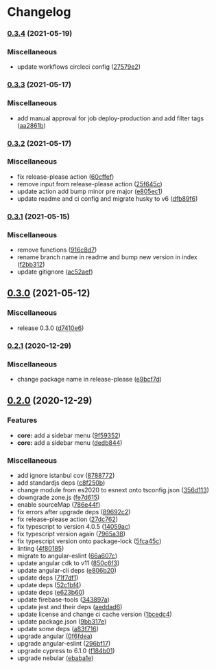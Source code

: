 # Changelog

### [0.3.4](https://www.github.com/al3j4ndr1x/landing-su/compare/v0.3.3...v0.3.4) (2021-05-19)


### Miscellaneous

* update workflows circleci config ([27579e2](https://www.github.com/al3j4ndr1x/landing-su/commit/27579e254b326145e2f9fd567a63d4daa35f4195))

### [0.3.3](https://www.github.com/al3j4ndr1x/landing-su/compare/v0.3.2...v0.3.3) (2021-05-17)


### Miscellaneous

* add manual approval for job deploy-production and add filter tags ([aa2861b](https://www.github.com/al3j4ndr1x/landing-su/commit/aa2861badb3320c7272adbaf0f0f91fbf73d9783))

### [0.3.2](https://www.github.com/al3j4ndr1x/landing-su/compare/v0.3.1...v0.3.2) (2021-05-17)


### Miscellaneous

* fix release-please action ([60cffef](https://www.github.com/al3j4ndr1x/landing-su/commit/60cffefb27f478db65feb47708f7ea34f3db3726))
* remove input from release-please action ([25f645c](https://www.github.com/al3j4ndr1x/landing-su/commit/25f645c60214fa5811343dcfa7a0726096d8b044))
* update action add bump minor pre major ([e805ec1](https://www.github.com/al3j4ndr1x/landing-su/commit/e805ec1989156789bc2e488956f593b853ba1178))
* update readme and ci config and migrate husky to v6 ([dfb89f6](https://www.github.com/al3j4ndr1x/landing-su/commit/dfb89f65ba435c1407dd877da647f62bc6578041))

### [0.3.1](https://www.github.com/al3j4ndr1x/landing-su/compare/v0.3.0...v0.3.1) (2021-05-15)


### Miscellaneous

* remove functions ([916c8d7](https://www.github.com/al3j4ndr1x/landing-su/commit/916c8d74d9e5b3638a78969cdd2dd2c568d35033))
* rename branch name in readme and bump new version in index ([f2bb312](https://www.github.com/al3j4ndr1x/landing-su/commit/f2bb312a897aa0016ac22512c99a72e0aab69b61))
* update gitignore ([ac52aef](https://www.github.com/al3j4ndr1x/landing-su/commit/ac52aef21dfa1492a1ee805f99b4f5666ca0a1f1))

## [0.3.0](https://www.github.com/al3j4ndr1x/landing-su/compare/v0.2.1...v0.3.0) (2021-05-12)


### Miscellaneous

* release 0.3.0 ([d7410e6](https://www.github.com/al3j4ndr1x/landing-su/commit/d7410e6e057d33a57836bbf1bd0c0e3795d5ecca))

### [0.2.1](https://www.github.com/al3j4ndr1x/landing-su/compare/v0.2.0...v0.2.1) (2020-12-29)


### Miscellaneous

* change package name in release-please ([e9bcf7d](https://www.github.com/al3j4ndr1x/landing-su/commit/e9bcf7da3e36e5a459013937b7374419863ef851))

## [0.2.0](https://www.github.com/al3j4ndr1x/landing-su/compare/v0.1.3...v0.2.0) (2020-12-29)


### Features

* **core:** add a sidebar menu ([9f59352](https://www.github.com/al3j4ndr1x/landing-su/commit/9f59352f471c8fc0a8e8bb20aa6fd5daab24c4e8))
* **core:** add a sidebar menu ([dedb844](https://www.github.com/al3j4ndr1x/landing-su/commit/dedb844f6e4414a44490aa821bfad62332e65b6e))


### Miscellaneous

* add ignore istanbul cov ([8788772](https://www.github.com/al3j4ndr1x/landing-su/commit/8788772dc52aa748aaf9e8a5f10505471e5ee1df))
* add standardjs deps ([c8f250b](https://www.github.com/al3j4ndr1x/landing-su/commit/c8f250b240c6f5fc22bf0f9d04799ad2e05125bf))
* change module from es2020 to esnext onto tsconfig.json ([356d113](https://www.github.com/al3j4ndr1x/landing-su/commit/356d113578bb80cfb5b57796ba9bf3f8e9188f0f))
* downgrade zone.js ([fe7d615](https://www.github.com/al3j4ndr1x/landing-su/commit/fe7d615dda793667baa59568c4eb79b00dd1b2f7))
* enable sourceMap ([786e44f](https://www.github.com/al3j4ndr1x/landing-su/commit/786e44fc9204e48d09adbdc7c91d6919d6b81768))
* fix errors after upgrade deps ([89692c2](https://www.github.com/al3j4ndr1x/landing-su/commit/89692c2bcc9eac6697cb04091dcadecb5dd37cc3))
* fix release-please action ([27dc762](https://www.github.com/al3j4ndr1x/landing-su/commit/27dc7624df7bd029a9e7f46642cd2113aa56a538))
* fix typescript to version 4.0.5 ([14059ac](https://www.github.com/al3j4ndr1x/landing-su/commit/14059aca2188e49eb18da679faec3bdcdf3bc1ac))
* fix typescript version again ([7965a38](https://www.github.com/al3j4ndr1x/landing-su/commit/7965a38831dfbd4da6f94059b14527a73393d672))
* fix typescript version onto package-lock ([5fca45c](https://www.github.com/al3j4ndr1x/landing-su/commit/5fca45c2339f530a86302cd18f0b3baf49f66ca0))
* linting ([4f80185](https://www.github.com/al3j4ndr1x/landing-su/commit/4f8018513a484f3ebc4e0abc1915bf1acb14c916))
* migrate to angular-eslint ([66a607c](https://www.github.com/al3j4ndr1x/landing-su/commit/66a607c04a4bcdaab85ef12399230410e21b80ee))
* update angular cdk to v11 ([850c6f3](https://www.github.com/al3j4ndr1x/landing-su/commit/850c6f3c25f5ee8ad862d76f766258401e2f2886))
* update angular-cli deps ([e806b20](https://www.github.com/al3j4ndr1x/landing-su/commit/e806b2045b0f0daed26c181344ba90fffd57930f))
* update deps ([71f7df1](https://www.github.com/al3j4ndr1x/landing-su/commit/71f7df1b7e9ff06785be28c3286b614434012fc3))
* update deps ([52c1bf4](https://www.github.com/al3j4ndr1x/landing-su/commit/52c1bf44faa8aeb0264cb0bbdd3276a13f5e929d))
* update deps ([e623b60](https://www.github.com/al3j4ndr1x/landing-su/commit/e623b6048c7e25aec0aba035facb8f367344d544))
* update firebase-tools ([343897a](https://www.github.com/al3j4ndr1x/landing-su/commit/343897a385d1306ebda9a0c94be85bdcd1396450))
* update jest and their deps ([aeddad6](https://www.github.com/al3j4ndr1x/landing-su/commit/aeddad66ebed7b4edb1e1a761b69910efb4e533f))
* update license and change ci cache version ([1bcedc4](https://www.github.com/al3j4ndr1x/landing-su/commit/1bcedc4ab4c263992510d0123c5c7d65a17f3cfd))
* update package.json ([9bb317e](https://www.github.com/al3j4ndr1x/landing-su/commit/9bb317ee39b634754043aaf9c3f504a12530ceb7))
* update some deps ([a83f716](https://www.github.com/al3j4ndr1x/landing-su/commit/a83f7163ec9a49da5431d20645735ce13774860c))
* upgrade angular ([0f6fdea](https://www.github.com/al3j4ndr1x/landing-su/commit/0f6fdeab9d54e341ec677cfc1e4ba81bbcd7862a))
* upgrade angular-eslint ([296bf17](https://www.github.com/al3j4ndr1x/landing-su/commit/296bf179625089ae538e2af54f719b27adc25818))
* upgrade cypress to 6.1.0 ([f184b01](https://www.github.com/al3j4ndr1x/landing-su/commit/f184b016c908d25e977028ae44802cb90716352f))
* upgrade nebular ([ebaba1e](https://www.github.com/al3j4ndr1x/landing-su/commit/ebaba1edf9f1f28c4b382b0fec93992d3aad3851))
